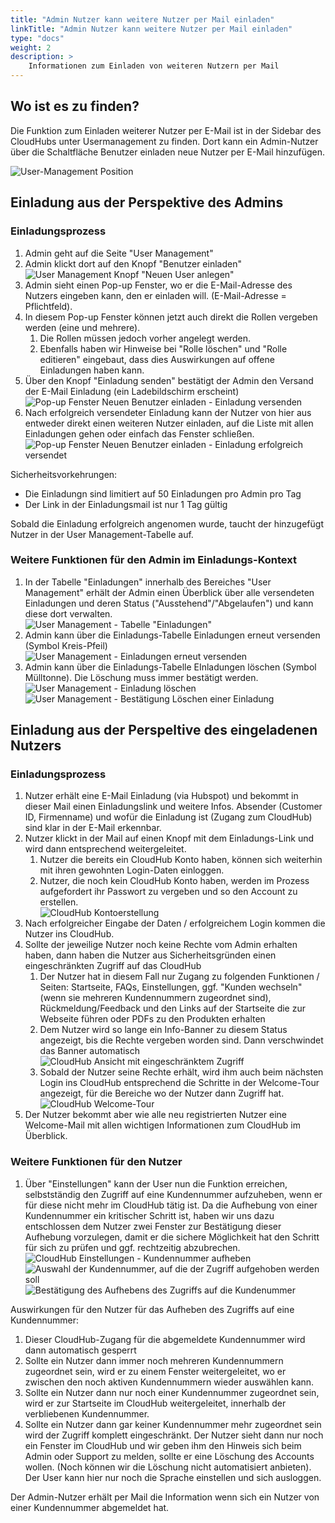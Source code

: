 ```yaml
---
title: "Admin Nutzer kann weitere Nutzer per Mail einladen"
linkTitle: "Admin Nutzer kann weitere Nutzer per Mail einladen"
type: "docs"
weight: 2
description: >
    Informationen zum Einladen von weiteren Nutzern per Mail
---
```


## Wo ist es zu finden?
Die Funktion zum Einladen weiterer Nutzer per E-Mail ist in der Sidebar des CloudHubs unter Usermanagement zu finden. Dort kann ein Admin-Nutzer über die Schaltfläche Benutzer einladen neue Nutzer per E-Mail hinzufügen.

![User-Management Position](../img/admin-user-invite/usr-mngmt-location.png)


## Einladung aus der Perspektive des Admins

### Einladungsprozess

1. Admin geht auf die Seite "User Management"
2. Admin klickt dort auf den Knopf "Benutzer einladen"\
![User Management Knopf "Neuen User anlegen"](../img/admin-user-invite/usr-mngmt-new-user.png)
3. Admin sieht einen Pop-up Fenster, wo er die E-Mail-Adresse des Nutzers eingeben kann, den er einladen will. (E-Mail-Adresse = Pflichtfeld).
4. In diesem Pop-up Fenster können jetzt auch direkt die Rollen vergeben werden (eine und mehrere).
    1. Die Rollen müssen jedoch vorher angelegt werden.
    2. Ebenfalls haben wir Hinweise bei "Rolle löschen" und "Rolle editieren" eingebaut, dass dies Auswirkungen auf offene Einladungen haben kann.
5. Über den Knopf "Einladung senden" bestätigt der Admin den Versand der E-Mail Einladung (ein Ladebildschirm erscheint)
![Pop-up Fenster Neuen Benutzer einladen - Einladung versenden](../img/admin-user-invite/pop-up-invite-new-user-3.png)
6. Nach erfolgreich versendeter Einladung kann der Nutzer von hier aus entweder direkt einen weiteren Nutzer einladen, auf die Liste mit allen Einladungen gehen oder einfach das Fenster schließen.
![Pop-up Fenster Neuen Benutzer einladen - Einladung erfolgreich versendet](../img/admin-user-invite/pop-up-invite-new-user-4.png)

Sicherheitsvorkehrungen:

- Die Einladungn sind limitiert auf 50 Einladungen pro Admin pro Tag
- Der Link in der Einladungsmail ist nur 1 Tag gültig

Sobald die Einladung erfolgreich angenomen wurde, taucht der hinzugefügt Nutzer in der User Management-Tabelle auf.

### Weitere Funktionen für den Admin im Einladungs-Kontext

1. In der Tabelle "Einladungen" innerhalb des Bereiches "User Management" erhält der Admin einen Überblick über alle versendeten Einladungen und deren Status ("Ausstehend"/"Abgelaufen") und kann diese dort verwalten.\
![User Management - Tabelle "Einladungen"](../img/admin-user-invite/usr-mngmt-table-invitations-1.png)
2. Admin kann über die Einladungs-Tabelle Einladungen erneut versenden (Symbol Kreis-Pfeil)
![User Management - Einladungen erneut versenden ](../img/admin-user-invite/usr-mngmt-resend-invitation.png)
3. Admin kann über die Einladungs-Tabelle EInladungen löschen (Symbol Mülltonne). Die Löschung muss immer bestätigt werden.
![User Management - Einladung löschen](../img/admin-user-invite/usr-mngmt-delete-invitation.png)
![User Management - Bestätigung Löschen einer Einladung](../img/admin-user-invite/usr-mngmt-confirm-delete-invitation.png)

## Einladung aus der Perspeltive des eingeladenen Nutzers

### Einladungsprozess

1. Nutzer erhält eine E-Mail Einladung (via Hubspot) und bekommt in dieser Mail einen Einladungslink und weitere Infos. Absender (Customer ID, Firmenname) und wofür die Einladung ist (Zugang zum CloudHub) sind klar in der E-Mail erkennbar.
2. Nutzer klickt in der Mail auf einen Knopf mit dem Einladungs-Link und wird dann entsprechend weitergeleitet.
    1. Nutzer die bereits ein CloudHub Konto haben, können sich weiterhin mit ihren gewohnten Login-Daten einloggen.
    2. Nutzer, die noch kein CloudHub Konto haben, werden im Prozess aufgefordert ihr Passwort zu vergeben und so den Account zu erstellen.\
![CloudHub Kontoerstellung](../img/admin-user-invite/cloudhub-register-new-account.png)
3. Nach erfolgreicher Eingabe der Daten / erfolgreichem Login kommen die Nutzer ins CloudHub.
4. Sollte der jeweilige Nutzer noch keine Rechte vom Admin erhalten haben, dann haben die Nutzer aus Sicherheitsgründen einen eingeschränkten Zugriff auf das CloudHub
    1. Der Nutzer hat in diesem Fall nur Zugang zu folgenden Funktionen / Seiten: Startseite, FAQs, Einstellungen, ggf. "Kunden wechseln" (wenn sie mehreren Kundennummern zugeordnet sind), Rückmeldung/Feedback und den Links auf der Startseite die zur Webseite führen oder PDFs zu den Produkten erhalten
    2. Dem Nutzer wird so lange ein Info-Banner zu diesem Status angezeigt, bis die Rechte vergeben worden sind. Dann verschwindet das Banner automatisch
    ![CloudHub Ansicht mit eingeschränktem Zugriff](../img/admin-user-invite/cloudhub-restricted-access.png)
    3. Sobald der Nutzer seine Rechte erhält, wird ihm auch beim nächsten Login ins CloudHub entsprechend die Schritte in der Welcome-Tour angezeigt, für die Bereiche wo der Nutzer dann Zugriff hat.
    ![CloudHub Welcome-Tour](../img/admin-user-invite/cloudhub-welcome-tour.png)
5. Der Nutzer bekommt aber wie alle neu registrierten Nutzer eine Welcome-Mail mit allen wichtigen Informationen zum CloudHub im Überblick.

### Weitere Funktionen für den Nutzer

1. Über "Einstellungen" kann der User nun die Funktion erreichen, selbstständig den Zugriff auf eine Kundennummer aufzuheben, wenn er für diese nicht mehr im CloudHub tätig ist. Da die Aufhebung von einer Kundennummer ein kritischer Schritt ist, haben wir uns dazu entschlossen dem Nutzer zwei Fenster zur Bestätigung dieser Aufhebung vorzulegen, damit er die sichere Möglichkeit hat den Schritt für sich zu prüfen und ggf. rechtzeitig abzubrechen.\
![CloudHub Einstellungen - Kundennummer aufheben](../img/admin-user-invite/cloudhub-settings-cancel-access-to-customer-number.png)
![Auswahl der Kundennummer, auf die der Zugriff aufgehoben werden soll](../img/admin-user-invite/select-customer-number-to-cancel-access.png)
![Bestätigung des Aufhebens des Zugriffs auf die Kundenummer](../img/admin-user-invite/confirm-cancel-access-to-customer-number.png)

Auswirkungen für den Nutzer für das Aufheben des Zugriffs auf eine Kundennummer:

1. Dieser CloudHub-Zugang für die abgemeldete Kundennummer wird dann automatisch gesperrt
2. Sollte ein Nutzer dann immer noch mehreren Kundennummern zugeordnet sein, wird er zu einem Fenster weitergeleitet, wo er zwischen den noch aktiven Kundennummern wieder auswählen kann.
3. Sollte ein Nutzer dann nur noch einer Kundennummer zugeordnet sein, wird er zur Startseite im CloudHub weitergeleitet, innerhalb der verbliebenen Kundennummer.
4. Sollte ein Nutzer dann gar keiner Kundennummer mehr zugeordnet sein wird der Zugriff komplett eingeschränkt. Der Nutzer sieht dann nur noch ein Fenster im CloudHub und wir geben ihm den Hinweis sich beim Admin oder Support zu melden, sollte er eine Löschung des Accounts wollen. (Noch können wir die Löschung nicht automatisiert anbieten). Der User kann hier nur noch die Sprache einstellen und sich ausloggen.

Der Admin-Nutzer erhält per Mail die Information wenn sich ein Nutzer von einer Kundennummer abgemeldet hat.
